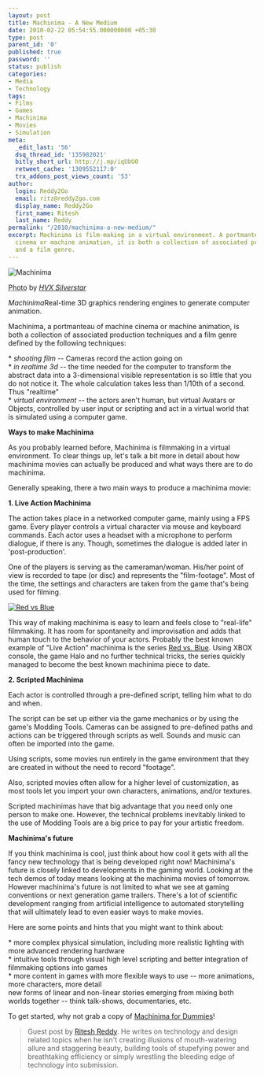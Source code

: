 ```yaml
---
layout: post
title: Machinima - A New Medium
date: 2010-02-22 05:54:55.000000000 +05:30
type: post
parent_id: '0'
published: true
password: ''
status: publish
categories:
- Media
- Technology
tags:
- Films
- Games
- Machinima
- Movies
- Simulation
meta:
  _edit_last: '56'
  dsq_thread_id: '135982021'
  bitly_short_url: http://j.mp/iqUbU0
  retweet_cache: '1309552117:0'
  trx_addons_post_views_count: '53'
author:
  login: Reddy2Go
  email: ritz@reddy2go.com
  display_name: Reddy2Go
  first_name: Ritesh
  last_name: Reddy
permalink: "/2010/machinima-a-new-medium/"
excerpt: Machinima is film-making in a virtual environment. A portmanteau of machine
  cinema or machine animation, it is both a collection of associated production techniques
  and a film genre.
---
```

<div class="figure"><img src="/static/2010/02/machinima-booth.jpg" alt="Machinima" />
<p class="credit"><abbr class="type" title="Photograph">Photo</abbr> by <cite><a href="http://www.flickr.com/photos/photolibraries/3242153904/">HVX Silverstar</a></cite></p>
<p class="caption"><em class="title">Machinima</em>Real-time 3D graphics rendering engines to generate computer animation.</p>
</div>
<p><!--more--></p>
<p>Machinima, a portmanteau of machine cinema or machine animation, is both a collection of associated production techniques and a film genre defined by the following techniques:</p>
<p>* <em>shooting film</em> -- Cameras record the action going on<br />
* <em>in realtime 3d</em> -- the time needed for the computer to transform the abstract data into a 3-dimensional visible representation is so little that you do not notice it. The whole calculation takes less than 1/10th of a second. Thus "realtime"<br />
* <em>virtual environment</em> -- the actors aren't human, but virtual Avatars or Objects, controlled by user input or scripting and act in a virtual world that is simulated using a computer game.</p>
<p><strong>Ways to make Machinima</strong></p>
<p>As you probably learned before, Machinima is filmmaking in a virtual environment. To clear things up, let's talk a bit more in detail about how machinima movies can actually be produced and what ways there are to do machinima.</p>
<p>Generally speaking, there a two main ways to produce a machinima movie:</p>
<p><strong>1. Live Action Machinima</strong></p>
<p>The action takes place in a networked computer game, mainly using a FPS game. Every player controls a virtual character via mouse and keyboard commands. Each actor uses a headset with a microphone to perform dialogue, if there is any. Though, sometimes the dialogue is added later in 'post-production'.</p>
<p>One of the players is serving as the cameraman/woman. His/her point of view is recorded to tape (or disc) and represents the "film-footage". Most of the time, the settings and characters are taken from the game that's being used for filming.</p>
<p><a href="http://www.adobe.com/motion/roosterteeth.html"><img src="/static/2010/02/red-vs-blue.jpg" alt="Red vs Blue" style="border: 0 none;" /></a></p>
<p>This way of making machinima is easy to learn and feels close to "real-life" filmmaking. It has room for spontaneity and improvisation and adds that human touch to the behavior of your actors. Probably the best known example of "Live Action" machinima is the series <a href="http://www.adobe.com/motion/roosterteeth.html">Red vs. Blue</a>. Using XBOX console, the game Halo and no further technical tricks, the series quickly managed to become the best known machinima piece to date.</p>
<p><strong>2. Scripted Machinima</strong></p>
<p>Each actor is controlled through a pre-defined script, telling him what to do and when.</p>
<p>The script can be set up either via the game mechanics or by using the game's Modding Tools. Cameras can be assigned to pre-defined paths and actions can be triggered through scripts as well. Sounds and music can often be imported into the game.</p>
<p>Using scripts, some movies run entirely in the game environment that they are created in without the need to record "footage".</p>
<p>Also, scripted movies often allow for a higher level of customization, as most tools let you import your own characters, animations, and/or textures.</p>
<p>Scripted machinimas have that big advantage that you need only one person to make one. However, the technical problems inevitably linked to the use of Modding Tools are a big price to pay for your artistic freedom.</p>
<p><strong>Machinima's future</strong></p>
<p>If you think machinima is cool, just think about how cool it gets with all the fancy new technology that is being developed right now! Machinima's future is closely linked to developments in the gaming world. Looking at the tech demos of today means looking at the machinima movies of tomorrow. However machinima's future is not limited to what we see at gaming conventions or next generation game trailers. There's a lot of scientific development ranging from artificial intelligence to automated storytelling that will ultimately lead to even easier ways to make movies.</p>
<p>Here are some points and hints that you might want to think about:</p>
<p>* more complex physical simulation, including more realistic lighting with more advanced rendering hardware<br />
* intuitive tools through visual high level scripting and better integration of filmmaking options into games<br />
* more content in games with more flexible ways to use -- more animations, more characters, more detail<br />
new forms of linear and non-linear stories emerging from mixing both worlds together -- think talk-shows, documentaries, etc.</p>
<p>To get started, why not grab a copy of <a href="http://www.machinimafordummies.com/">Machinima for Dummies</a>!</p>
<blockquote><p>Guest post by <a href="http://twitter.com/reddy2tweet">Ritesh Reddy</a>. He writes on technology and design related topics when he isn't creating illusions of mouth-watering allure and staggering beauty, building tools of stupefying power and breathtaking efficiency or simply wrestling the bleeding edge of technology into submission.</p></blockquote>
